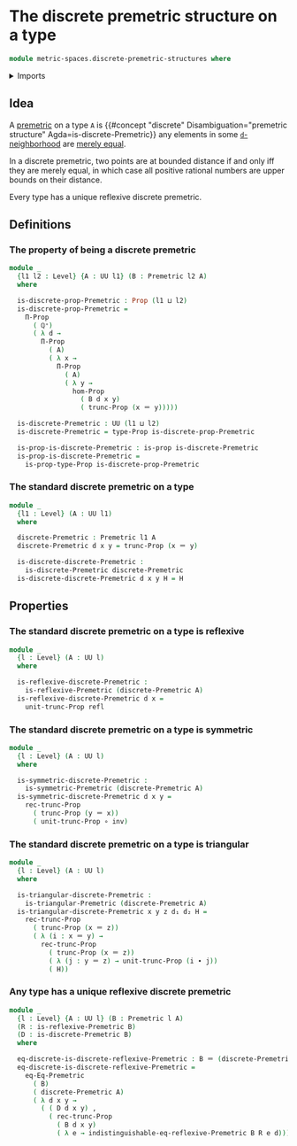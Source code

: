# The discrete premetric structure on a type

```agda
module metric-spaces.discrete-premetric-structures where
```

<details><summary>Imports</summary>

```agda
open import elementary-number-theory.positive-rational-numbers

open import foundation.action-on-identifications-functions
open import foundation.binary-relations
open import foundation.contractible-types
open import foundation.dependent-pair-types
open import foundation.equivalences
open import foundation.function-extensionality
open import foundation.function-types
open import foundation.fundamental-theorem-of-identity-types
open import foundation.identity-types
open import foundation.logical-equivalences
open import foundation.propositional-extensionality
open import foundation.propositional-truncations
open import foundation.propositions
open import foundation.sets
open import foundation.subtypes
open import foundation.torsorial-type-families
open import foundation.transport-along-identifications
open import foundation.univalence
open import foundation.universe-levels

open import metric-spaces.monotonic-premetric-structures
open import metric-spaces.premetric-structures
open import metric-spaces.reflexive-premetric-structures
open import metric-spaces.symmetric-premetric-structures
open import metric-spaces.triangular-premetric-structures
```

</details>

## Idea

A [premetric](metric-spaces.md) on a type `A` is
{{#concept "discrete" Disambiguation="premetric structure" Agda=is-discrete-Premetric}}
any elements in some [`d`-neighborhood](metric-spaces.premetric-structures.md)
are [merely equal](foundation.mere-equality.md).

In a discrete premetric, two points are at bounded distance if and only iff they
are merely equal, in which case all positive rational numbers are upper bounds
on their distance.

Every type has a unique reflexive discrete premetric.

## Definitions

### The property of being a discrete premetric

```agda
module _
  {l1 l2 : Level} {A : UU l1} (B : Premetric l2 A)
  where

  is-discrete-prop-Premetric : Prop (l1 ⊔ l2)
  is-discrete-prop-Premetric =
    Π-Prop
      ( ℚ⁺)
      ( λ d →
        Π-Prop
          ( A)
          ( λ x →
            Π-Prop
              ( A)
              ( λ y →
                hom-Prop
                  ( B d x y)
                  ( trunc-Prop (x ＝ y)))))

  is-discrete-Premetric : UU (l1 ⊔ l2)
  is-discrete-Premetric = type-Prop is-discrete-prop-Premetric

  is-prop-is-discrete-Premetric : is-prop is-discrete-Premetric
  is-prop-is-discrete-Premetric =
    is-prop-type-Prop is-discrete-prop-Premetric
```

### The standard discrete premetric on a type

```agda
module _
  {l1 : Level} (A : UU l1)
  where

  discrete-Premetric : Premetric l1 A
  discrete-Premetric d x y = trunc-Prop (x ＝ y)

  is-discrete-discrete-Premetric :
    is-discrete-Premetric discrete-Premetric
  is-discrete-discrete-Premetric d x y H = H
```

## Properties

### The standard discrete premetric on a type is reflexive

```agda
module _
  {l : Level} (A : UU l)
  where

  is-reflexive-discrete-Premetric :
    is-reflexive-Premetric (discrete-Premetric A)
  is-reflexive-discrete-Premetric d x =
    unit-trunc-Prop refl
```

### The standard discrete premetric on a type is symmetric

```agda
module _
  {l : Level} (A : UU l)
  where

  is-symmetric-discrete-Premetric :
    is-symmetric-Premetric (discrete-Premetric A)
  is-symmetric-discrete-Premetric d x y =
    rec-trunc-Prop
      ( trunc-Prop (y ＝ x))
      ( unit-trunc-Prop ∘ inv)
```

### The standard discrete premetric on a type is triangular

```agda
module _
  {l : Level} (A : UU l)
  where

  is-triangular-discrete-Premetric :
    is-triangular-Premetric (discrete-Premetric A)
  is-triangular-discrete-Premetric x y z d₁ d₂ H =
    rec-trunc-Prop
      ( trunc-Prop (x ＝ z))
      ( λ (i : x ＝ y) →
        rec-trunc-Prop
          ( trunc-Prop (x ＝ z))
          ( λ (j : y ＝ z) → unit-trunc-Prop (i ∙ j))
          ( H))
```

### Any type has a unique reflexive discrete premetric

```agda
module _
  {l : Level} {A : UU l} (B : Premetric l A)
  (R : is-reflexive-Premetric B)
  (D : is-discrete-Premetric B)
  where

  eq-discrete-is-discrete-reflexive-Premetric : B ＝ (discrete-Premetric A)
  eq-discrete-is-discrete-reflexive-Premetric =
    eq-Eq-Premetric
      ( B)
      ( discrete-Premetric A)
      ( λ d x y →
        ( ( D d x y) ,
          ( rec-trunc-Prop
            ( B d x y)
            ( λ e → indistinguishable-eq-reflexive-Premetric B R e d))))
```
